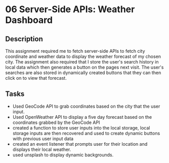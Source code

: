 # 06 Server-Side APIs: Weather Dashboard

## Description

This assignment required me to fetch server-side APIs to fetch city coordinate and weather data to display the weather forecast of my chosen city. The assignment also required that I store the user's search history in local data which then generates a button on the pages next visit. The user's searches are also stored in dynamically created buttons that they can then click on to view that forecast.

## Tasks

- Used GeoCode API to grab coordinates based on the city that the user input.
- Used OpenWeather API to display a five day forecast based on the coordinates grabbed by the GeoCode API
- created a function to store user inputs into the local storage, local storage inputs are then recovered and used to create dynamic buttons with previous user input data
- created an event listener that prompts user for their location and displays their local weather.
- used unsplash to display dynamic backgrounds.
